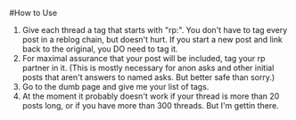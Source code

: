 #How to Use

1. Give each thread a tag that starts with "rp:". You don't have to tag every post in a reblog chain, but doesn't hurt. If you start a new post and link back to the original, you DO need to tag it.
2. For maximal assurance that your post will be included, tag your rp partner in it. (This is mostly necessary for anon asks and other initial posts that aren't answers to named asks. But better safe than sorry.)
3. Go to the dumb page and give me your list of tags.
4. At the moment it probably doesn't work if your thread is more than 20 posts long, or if you have more than 300 threads. But I'm gettin there.